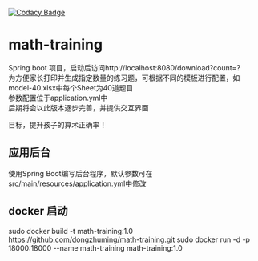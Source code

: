 [![Codacy Badge](https://api.codacy.com/project/badge/Grade/d548996945ea4ebc83a7cb89beeb6b89)](https://www.codacy.com/app/dongzhuming/math-training?utm_source=github.com&amp;utm_medium=referral&amp;utm_content=dongzhuming/math-training&amp;utm_campaign=Badge_Grade)

# math-training
Spring boot 项目，启动后访问http://localhost:8080/download?count=?  
为方便家长打印并生成指定数量的练习题，可根据不同的模板进行配置，如model-40.xlsx中每个Sheet为40道题目  
参数配置位于application.yml中  
后期将会以此版本逐步完善，并提供交互界面  

目标，提升孩子的算术正确率！  

## 应用后台
使用Spring Boot编写后台程序，默认参数可在src/main/resources/application.yml中修改  


## docker 启动
sudo docker build -t math-training:1.0 https://github.com/dongzhuming/math-training.git
sudo docker run -d -p 18000:18000 --name math-training math-training:1.0


